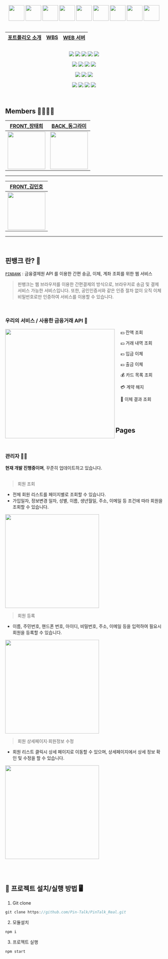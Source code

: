 
<div align="center"> 
  <img width=50 src="https://user-images.githubusercontent.com/62753490/214989801-3e0f48f8-cdd7-450c-acfe-44417550b0fc.png">
  <img width=50 src="https://user-images.githubusercontent.com/62753490/214988176-96d97e10-f8e0-4280-ac5f-d58efc960843.png">
  <img width=50 src="https://user-images.githubusercontent.com/62753490/214988483-b5533373-9558-45f4-be70-39dfa078e61c.png">
  <img width=50 src="https://user-images.githubusercontent.com/62753490/214989093-1dc2f9a2-0e17-44de-8701-026788301214.png">
  <img width=50 src="https://user-images.githubusercontent.com/62753490/214988841-9af205e0-6c63-4834-8d77-a28b7696c878.png">
  <img width=50 src="https://user-images.githubusercontent.com/62753490/214988848-9d044b69-ae63-468e-b00b-01541aab0bd7.png">
  <img width=50 src="https://user-images.githubusercontent.com/62753490/214989093-1dc2f9a2-0e17-44de-8701-026788301214.png">
  <img width=50 src="https://user-images.githubusercontent.com/62753490/214988857-87f6f25d-d3c1-47da-9ead-1fc55746b0db.png">
  <img width=50 src="https://user-images.githubusercontent.com/62753490/214989786-8784a0f7-934c-41ff-a2b5-9fceba9718cb.png">
</div>

<br/>

<div align=center>

| [포트폴리오 소개](https://docs.google.com/presentation/d/1H_rjI6O2zBrEWozUJTMnuKWjPJJJRW6P/edit#slide=id.p1) | [WBS](https://docs.google.com/spreadsheets/d/1g7MpaDh9WYtmyc4QH8WAVY5tF35b4EH9L_3lOhc-jMQ/edit#gid=01) | [WEB 서버](https://github.com/Pin-Talk/PinTalk_WEB) |
|---|---|---|
  
</div>

##

<div align="center">
  <p>
    <img src="https://img.shields.io/badge/typescript-3178C6?style=for-the-badge&logo=typescript&logoColor=black">
    <img src="https://img.shields.io/badge/javascript-F7DF1E?style=for-the-badge&logo=javascript&logoColor=black">
    <img src="https://img.shields.io/badge/react-61DAFB?style=for-the-badge&logo=react&logoColor=black">
    <img src="https://img.shields.io/badge/Redux-764ABC?style=for-the-badge&logo=Redux&logoColor=white">
    <img src="https://img.shields.io/badge/Tailwind CSS-06B6D4?style=for-the-badge&logo=Tailwind CSS&logoColor=white">
  </p>
  <p>
    <img src="https://img.shields.io/badge/springboot-6DB33F?style=for-the-badge&logo=springboot&logoColor=white">
    <img src="https://img.shields.io/badge/apache tomcat-F8DC75?style=for-the-badge&logo=apachetomcat&logoColor=white">
    <img src="https://img.shields.io/badge/mysql-4479A1?style=for-the-badge&logo=mysql&logoColor=white">
    <img src="https://img.shields.io/badge/gradle-02303A?style=for-the-badge&logo=gradle&logoColor=white">
  </p>
  
  <p>
    <img src="https://img.shields.io/badge/Amazon AWS-232F3E?style=for-the-badge&logo=Amazon AWS&logoColor=white">
    <img src="https://img.shields.io/badge/Amazon RDS-527FFF?style=for-the-badge&logo=Amazon RDS&logoColor=white">
    <img src="https://img.shields.io/badge/Amazon EC2-FF9900?style=for-the-badge&logo=Amazon EC2&logoColor=white">
  </p>
  
   <p>
    <img src="https://img.shields.io/badge/ESLint-4B32C3?style=for-the-badge&logo=ESLint&logoColor=white">
    <img src="https://img.shields.io/badge/Prettier-F7B93E?style=for-the-badge&logo=Prettier&logoColor=white">
    <img src="https://img.shields.io/badge/IntelliJ IDEA-000000?style=for-the-badge&logo=IntelliJ IDEA&logoColor=white">
    <img src="https://img.shields.io/badge/DataGrip IDEA-000000?style=for-the-badge&logo=DataGrip IDEA&logoColor=white">
  </p>
 
</div>

<br>

## Members 👨‍👨‍👦‍👦

<div align="center">

|                 [FRONT\_장태희](https://github.com/jangth0655)                 |               [BACK\_동그라미](https://github.com/dks2922)               |
| :-----------------------------------------------------------------------: | :-----------------------------------------------------------------------: | 
| <img src='https://user-images.githubusercontent.com/62753490/214891271-f534d4f6-a4b1-4920-9fdc-670bd70e38f8.png' width=120> | <img src='https://avatars.githubusercontent.com/u/72855455?v=4' width=120> |
  
</div>

<hr>
<div align="center">

|                 [FRONT\_김민호](https://github.com/jangth0655)               |
| :-----------------------------------------------------------------------: | 
| <img src='https://user-images.githubusercontent.com/62753490/214890879-fa021378-a2da-47f1-9734-c038246f3da8.JPG' width=120> |

</div>
<hr>

<br>



## 핀뱅크 란? 💸

<div class="callout">
  <div>
    <p><code><a href='http://52.78.1.166:3000/' target='_blank'>PINBANK</a></code> : 금융결제원 API 를 이용한 간편 송금, 이체, 계좌 조회를 위한 웹 서비스</b></p>
  </div>
</div>

> 핀뱅크는 웹 브라우저를 이용한 간편결제의 방식으로, 브라우저로 송금 및 결제서비스 가능한 서비스입니다. 또한, 공인인증서와 같은 인증 절차 없이 오직 이체 비밀번호로만 인증하여 서비스를 이용할 수 있습니다.



<br>


### 우리의 서비스 / 사용한 금융거래 API 🎯
<img align='left' src='https://media2.giphy.com/media/4oMoIbIQrvCjm/giphy.gif?cid=ecf05e47esel7g35iuq4diuyz01iw911vkecytet7dkfn18b&rid=giphy.gif&ct=g' width=350 />
      
&nbsp; &nbsp; 💵 잔액 조회

&nbsp; &nbsp; 💴 거래 내역 조회

&nbsp; &nbsp; 💶 입금 이체

&nbsp; &nbsp; 💷 출금 이체

&nbsp; &nbsp; 💰 카드 목록 조회

&nbsp; &nbsp; 💳 계약 해지

&nbsp; &nbsp; 🔐 이체 결과 조회


<br /><br />

## Pages
<br />

### 관리자 👷‍♂️
**현재 개발 진행중이며**, 꾸준히 업데이트하고 있습니다.
<br /><br />

> 회원 조회 
 - 전체 회원 리스트를 페이지별로 조회할 수 있습니다.
 - 가입일자, 정보변경 일자, 성별, 이름, 생년월일, 주소, 이메일 등 조건에 따라 회원을 조회할 수 있습니다.

 <img height="300" src="https://user-images.githubusercontent.com/83333409/216981360-a3e88f1c-58e0-485a-9f1e-6e52ffed2d7a.gif" />
 <br />
 
> 회원 등록
 - 이름, 주민번호, 핸드폰 번호, 아이디, 비밀번호, 주소, 이메일 등을 입력하여 필요시 회원을 등록할 수 있습니다.

 <img height="300" src="https://user-images.githubusercontent.com/83333409/216981834-278bc1cd-a433-4c44-ae19-4cea671092c8.gif" />
 <br />
 
> 회원 상세페이지·회원정보 수정
 - 회원 리스트 클릭시 상세 페이지로 이동할 수 있으며, 상세페이지에서 상세 정보 확인 및 수정을 할 수 있습니다.

 <img height="300" src="https://user-images.githubusercontent.com/83333409/216981749-7f8c68f0-368c-4e2c-8df6-bd79dbede824.gif" />
 <br />



<br /><br />

## 📍 프로젝트 설치/실행 방법 🖥
1. Git clone
```Javascript
git clone https://github.com/Pin-Talk/PinTalk_Real.git
```
2. 모듈설치 
```Javascript
npm i
```
3. 프로젝트 실행
```Javascript
npm start
```
